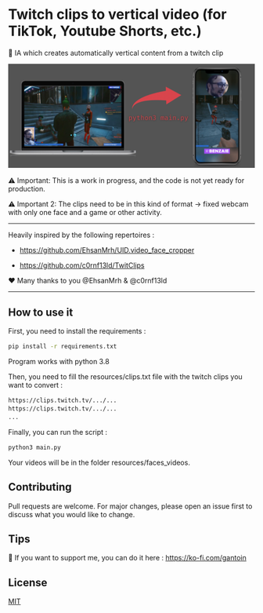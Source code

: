 # Twitch clips to vertical video (for TikTok, Youtube Shorts, etc.)
🤖 IA which creates automatically vertical content from a twitch clip

![](demo.png)

⚠️ Important: This is a work in progress, and the code is not yet ready for production.

⚠️ Important 2: The clips need to be in this kind of format → fixed webcam with only one face and a game or other activity.

---

Heavily inspired by the following repertoires :

- https://github.com/EhsanMrh/UID.video_face_cropper

- https://github.com/c0rnf13ld/TwitClips

♥️ Many thanks to you @EhsanMrh & @c0rnf13ld

---

## How to use it
First, you need to install the requirements :
```bash
pip install -r requirements.txt
```

Program works with python 3.8

Then, you need to fill the resources/clips.txt file with the twitch clips you want to convert :
```bash
https://clips.twitch.tv/.../...
https://clips.twitch.tv/.../...
...
```

Finally, you can run the script :
```bash
python3 main.py
```

Your videos will be in the folder resources/faces_videos.

## Contributing
Pull requests are welcome. For major changes, please open an issue first to discuss what you would like to change.

## Tips
💌 If you want to support me, you can do it here : https://ko-fi.com/gantoin

## License
[MIT](https://choosealicense.com/licenses/mit/)
